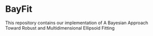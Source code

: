 # BayFit
This repository contains our implementation of A Bayesian Approach Toward Robust and Multidimensional Ellipsoid Fitting 
